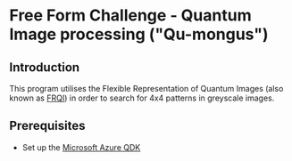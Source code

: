 # Free Form Challenge - Quantum Image processing ("Qu-mongus")

## Introduction
This program utilises the Flexible Representation of Quantum Images (also known as [FRQI](https://qiskit.org/textbook/ch-applications/image-processing-frqi-neqr.html)) in order to search for 4x4 patterns in greyscale images.

## Prerequisites
* Set up the [Microsoft Azure QDK](https://docs.microsoft.com/en-gb/azure/quantum/install-overview-qdk)

##
